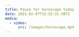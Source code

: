 ```yaml
---
title: Pause for horoscope today
date: 2021-02-07T15:52:31.587Z
media:
  - video:
      src: /images/horoscope.mp4
---
```

